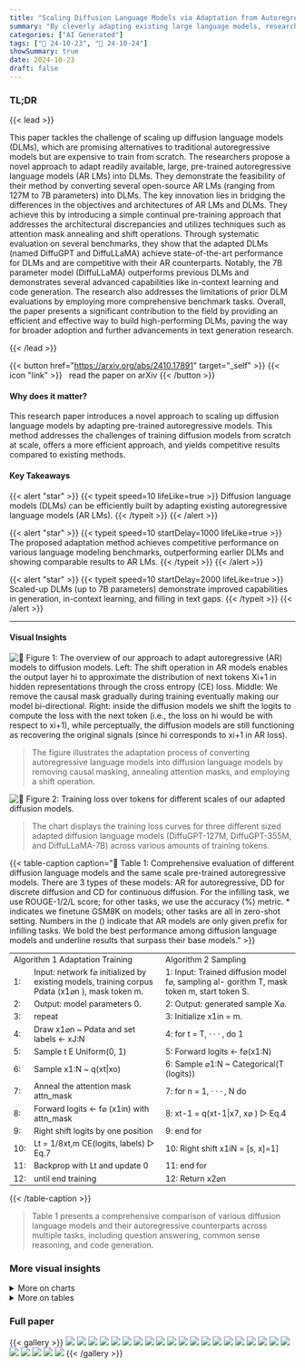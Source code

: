 ```yaml
---
title: "Scaling Diffusion Language Models via Adaptation from Autoregressive Models"
summary: "By cleverly adapting existing large language models, researchers create powerful text diffusion models, surpassing previous diffusion models in performance and opening new avenues for text generation."
categories: ["AI Generated"]
tags: ["🔖 24-10-23", "🤗 24-10-24"]
showSummary: true
date: 2024-10-23
draft: false
---
```


### TL;DR


{{< lead >}}

This paper tackles the challenge of scaling up diffusion language models (DLMs), which are promising alternatives to traditional autoregressive models but are expensive to train from scratch. The researchers propose a novel approach to adapt readily available, large, pre-trained autoregressive language models (AR LMs) into DLMs.  They demonstrate the feasibility of their method by converting several open-source AR LMs (ranging from 127M to 7B parameters) into DLMs.  The key innovation lies in bridging the differences in the objectives and architectures of AR LMs and DLMs.  They achieve this by introducing a simple continual pre-training approach that addresses the architectural discrepancies and utilizes techniques such as attention mask annealing and shift operations. Through systematic evaluation on several benchmarks, they show that the adapted DLMs (named DiffuGPT and DiffuLLaMA) achieve state-of-the-art performance for DLMs and are competitive with their AR counterparts. Notably, the 7B parameter model (DiffuLLaMA) outperforms previous DLMs and demonstrates several advanced capabilities like in-context learning and code generation. The research also addresses the limitations of prior DLM evaluations by employing more comprehensive benchmark tasks. Overall, the paper presents a significant contribution to the field by providing an efficient and effective way to build high-performing DLMs, paving the way for broader adoption and further advancements in text generation research.

{{< /lead >}}


{{< button href="https://arxiv.org/abs/2410.17891" target="_self" >}}
{{< icon "link" >}} &nbsp; read the paper on arXiv
{{< /button >}}

#### Why does it matter?
This research paper introduces a novel approach to scaling up diffusion language models by adapting pre-trained autoregressive models.  This method addresses the challenges of training diffusion models from scratch at scale, offers a more efficient approach, and yields competitive results compared to existing methods.
#### Key Takeaways

{{< alert "star" >}}
{{< typeit speed=10 lifeLike=true >}} Diffusion language models (DLMs) can be efficiently built by adapting existing autoregressive language models (AR LMs). {{< /typeit >}}
{{< /alert >}}

{{< alert "star" >}}
{{< typeit speed=10 startDelay=1000 lifeLike=true >}} The proposed adaptation method achieves competitive performance on various language modeling benchmarks, outperforming earlier DLMs and showing comparable results to AR LMs. {{< /typeit >}}
{{< /alert >}}

{{< alert "star" >}}
{{< typeit speed=10 startDelay=2000 lifeLike=true >}} Scaled-up DLMs (up to 7B parameters) demonstrate improved capabilities in generation, in-context learning, and filling in text gaps. {{< /typeit >}}
{{< /alert >}}

------
#### Visual Insights



![](figures/figures_3_0.png "🔼 Figure 1: The overview of our approach to adapt autoregressive (AR) models to diffusion models. Left: The shift operation in AR models enables the output layer hi to approximate the distribution of next tokens Xi+1 in hidden representations through the cross entropy (CE) loss. Middle: We remove the causal mask gradually during training eventually making our model bi-directional. Right: inside the diffusion models we shift the logits to compute the loss with the next token (i.e., the loss on hi would be with respect to xi+1), while perceptually, the diffusion models are still functioning as recovering the original signals (since hi corresponds to xi+1 in AR loss).")

> The figure illustrates the adaptation process of converting autoregressive language models into diffusion language models by removing causal masking, annealing attention masks, and employing a shift operation.





![](charts/charts_6_0.png "🔼 Figure 2: Training loss over tokens for different scales of our adapted diffusion models.")

> The chart displays the training loss curves for three different sized adapted diffusion language models (DiffuGPT-127M, DiffuGPT-355M, and DiffuLLaMA-7B) across various amounts of training tokens.





{{< table-caption caption="🔽 Table 1: Comprehensive evaluation of different diffusion language models and the same scale pre-trained autoregressive models. There are 3 types of these models: AR for autoregressive, DD for discrete diffusion and CD for continuous diffusion. For the infilling task, we use ROUGE-1/2/L score; for other tasks, we use the accuracy (%) metric. * indicates we finetune GSM8K on models; other tasks are all in zero-shot setting. Numbers in the () indicate that AR models are only given prefix for infilling tasks. We bold the best performance among diffusion language models and underline results that surpass their base models." >}}
<table id='2' style='font-size:14px'><tr><td colspan="2">Algorithm 1 Adaptation Training</td><td>Algorithm 2 Sampling</td></tr><tr><td>1:</td><td>Input: network f⌀ initialized by existing models, training corpus Pdata (x1⌀n ), mask token m.</td><td>1: Input: Trained diffusion model f⌀, sampling al- gorithm T, mask token m, start token S.</td></tr><tr><td>2:</td><td>Output: model parameters 0.</td><td>2: Output: generated sample X⌀.</td></tr><tr><td>3:</td><td>repeat</td><td>3: Initialize x1in = m.</td></tr><tr><td>4:</td><td>Draw x1⌀n ~ Pdata and set labels ← xJ:N</td><td>4: for t = T, · · · , do 1</td></tr><tr><td>5:</td><td>Sample t E Uniform(0, 1)</td><td>5: Forward logits ← f⌀(x1:N)</td></tr><tr><td>6:</td><td>Sample x1:N ~ q(xt|xo)</td><td>6: Sample ⌀1:N ~ Categorical(T (logits))</td></tr><tr><td>7:</td><td>Anneal the attention mask attn_mask</td><td>7: for n = 1, · · · , N do</td></tr><tr><td>8:</td><td>Forward logits ← f⌀ (x1in) with attn_mask</td><td>8: xt-1 = q(xt-1|x7, x⌀ ) ▷ Eq.4</td></tr><tr><td>9:</td><td>Right shift logits by one position</td><td>9: end for</td></tr><tr><td>10:</td><td>Lt = 1/8xt,m CE(logits, labels) ▷ Eq.7</td><td>10: Right shift x1iN = [s, x]=1]</td></tr><tr><td>11:</td><td>Backprop with Lt and update 0</td><td>11: end for</td></tr><tr><td>12:</td><td>until end training</td><td>12: Return x2⌀n</td></tr></table>{{< /table-caption >}}

> Table 1 presents a comprehensive comparison of various diffusion language models and their autoregressive counterparts across multiple tasks, including question answering, common sense reasoning, and code generation.



### More visual insights



<details>
<summary>More on charts
</summary>


![](charts/charts_8_0.png "🔼 Figure 3: Quality evaluation for unconditional generation, with perplexity measured by GPT2 large and distinct 2-gram diversity.")

> The chart displays the relationship between decoding steps, generative perplexity, and distinct 2-gram diversity for various diffusion models, comparing their performance in unconditional text generation.


![](charts/charts_9_0.png "🔼 Figure 4: Single batch decoding speed (seconds) for different models using flash-attention 2.")

> The chart compares the single batch decoding time of LLaMA2 and DiffuLLaMA models with different diffusion timesteps (T) across various generation lengths, using flash-attention 2.


![](charts/charts_22_0.png "🔼 Figure 3: Quality evaluation for unconditional generation, with perplexity measured by GPT2 large and distinct 2-gram diversity.")

> The chart displays the perplexity and distinct 2-gram diversity of text generated by various diffusion models with different numbers of decoding steps.


![](charts/charts_22_1.png "🔼 Figure 6: Finetune GSM8K data with discrete diffusion objectives, using a base model of either GPT2-S/M or DiffuGPT-S/M. DiffuGPT converges faster and attains a lower loss.")

> The chart displays the training loss curves for GPT2 and DiffuGPT models during finetuning on the GSM8K dataset, showcasing DiffuGPT's faster convergence and lower loss.


</details>



<details>
<summary>More on tables
</summary>


{{< table-caption caption="🔽 Table 1: Comprehensive evaluation of different diffusion language models and the same scale pre-trained autoregressive models. There are 3 types of these models: AR for autoregressive, DD for discrete diffusion and CD for continuous diffusion. For the infilling task, we use ROUGE-1/2/L score; for other tasks, we use the accuracy (%) metric. * indicates we finetune GSM8K on models; other tasks are all in zero-shot setting. Numbers in the () indicate that AR models are only given prefix for infilling tasks. We bold the best performance among diffusion language models and underline results that surpass their base models." >}}
<table id='1' style='font-size:14px'><tr><td>Model</td><td>Size</td><td>Type</td><td>QA TriQA</td><td>Word Lamb.</td><td>HSwag</td><td>CommonSense Wino.</td><td>SIQA</td><td>Reasoning PIQA</td><td>Math GSM8K*</td><td>Infilling ROCStories</td><td>Code</td></tr><tr><td>GPT2-S</td><td>127M</td><td>AR</td><td>4.0</td><td>25.9</td><td>29.9</td><td>48.5</td><td>35.7</td><td>62.1</td><td>44.8</td><td>(7.8/0.8/7.4)</td><td>(1.6)</td></tr><tr><td>SEDD-S</td><td>170M</td><td>DD</td><td>1.5</td><td>12.4</td><td>30.2</td><td>50.1</td><td>34.4</td><td>55.6</td><td>45.3</td><td>11.9/0.7/10.9</td><td>0.7</td></tr><tr><td>DiffuGPT-S</td><td>127M</td><td>DD</td><td>2.0</td><td>45.0</td><td>33.4</td><td>50.8</td><td>37.0</td><td>57.7</td><td>50.2</td><td>13.7/1.4/12.6</td><td>0.3</td></tr><tr><td>GPT2-M</td><td>355M</td><td>AR</td><td>6.7</td><td>37.7</td><td>38.3</td><td>50.7</td><td>37.7</td><td>67.4</td><td>45.6</td><td>(8.6/0.9/8.2)</td><td>(2.6)</td></tr><tr><td>SEDD-M</td><td>424M</td><td>DD</td><td>1.8</td><td>23.1</td><td>31.5</td><td>49.0</td><td>35.4</td><td>56.1</td><td>53.5</td><td>13.1/1.4/12.2</td><td>0.5</td></tr><tr><td>DiffuGPT-M</td><td>355M</td><td>DD</td><td>3.8</td><td>60.5</td><td>37.2</td><td>52.6</td><td>39.0</td><td>59.6</td><td>61.8</td><td>18.7/2.7/17.0</td><td>2.9</td></tr><tr><td>Plaid1B</td><td>1.3B</td><td>CD</td><td>1.2</td><td>8.6</td><td>39.3</td><td>51.3</td><td>32.3</td><td>54.5</td><td>32.6</td><td>12.1/1.1/11.2</td><td>0.1</td></tr><tr><td>LLaMA2</td><td>7B</td><td>AR</td><td>45.4</td><td>68.8</td><td>74.9</td><td>67.1</td><td>44.8</td><td>78.3</td><td>58.6</td><td>(11.6/2.1/10.5)</td><td>(1.7)</td></tr><tr><td>DiffuLLaMA</td><td>7B</td><td>DD</td><td>18.5</td><td>70.9</td><td>58.7</td><td>56.4</td><td>43.2</td><td>63.3</td><td>63.1</td><td>23.3/5.5/21.2</td><td>15.5</td></tr></table>{{< /table-caption >}}

> Table 1 comprehensively evaluates various diffusion language models and their autoregressive counterparts across several tasks, including question answering, common sense reasoning, math problem solving, and text infilling, highlighting the performance differences between model types and scales.


{{< table-caption caption="🔽 Table 1: Comprehensive evaluation of different diffusion language models and the same scale pre-trained autoregressive models. There are 3 types of these models: AR for autoregressive, DD for discrete diffusion and CD for continuous diffusion. For the infilling task, we use ROUGE-1/2/L score; for other tasks, we use the accuracy (%) metric. * indicates we finetune GSM8K on models; other tasks are all in zero-shot setting. Numbers in the () indicate that AR models are only given prefix for infilling tasks. We bold the best performance among diffusion language models and underline results that surpass their base models." >}}
<table id='9' style='font-size:16px'><tr><td>Models</td><td>MAWPS</td><td>SATMath</td><td>TriviaQA</td></tr><tr><td>LLaMA2</td><td>63.5</td><td>24.5</td><td>45.4</td></tr><tr><td>DiffuLLaMA-ZS</td><td>9.7</td><td><1</td><td>18.5</td></tr><tr><td>DiffuLLaMA-FS</td><td>31.3</td><td>23.6</td><td>20.9</td></tr><tr><td>DiffuLLaMA-SC</td><td>33.1</td><td>27.7</td><td>26.0</td></tr><tr><td>DiffuLLaMA-@k</td><td>40.8</td><td>57.7</td><td>34.1</td></tr><tr><td>DiffuLLaMA-CoT</td><td>28.7</td><td>9.5</td><td>-</td></tr></table>{{< /table-caption >}}

> Table 1 presents a comprehensive evaluation comparing various diffusion language models and their autoregressive counterparts across multiple tasks, including question answering, commonsense reasoning, and infilling.


{{< table-caption caption="🔽 Table 1: Comprehensive evaluation of different diffusion language models and the same scale pre-trained autoregressive models. There are 3 types of these models: AR for autoregressive, DD for discrete diffusion and CD for continuous diffusion. For the infilling task, we use ROUGE-1/2/L score; for other tasks, we use the accuracy (%) metric. * indicates we finetune GSM8K on models; other tasks are all in zero-shot setting. Numbers in the () indicate that AR models are only given prefix for infilling tasks. We bold the best performance among diffusion language models and underline results that surpass their base models." >}}
<table id='4' style='font-size:16px'><tr><td></td><td></td><td>GPT2-S GPT2-M</td></tr><tr><td></td><td>44.8</td><td>45.6</td></tr><tr><td></td><td>19.2</td><td>20.2</td></tr><tr><td></td><td>33.5</td><td>34.5</td></tr><tr><td></td><td>43.3</td><td>47.2</td></tr><tr><td></td><td>45.4</td><td>49.7</td></tr></table>{{< /table-caption >}}

> Table 1 presents a comprehensive comparison of various diffusion language models against their autoregressive counterparts across multiple tasks, highlighting the performance differences and the impact of model scaling.


{{< table-caption caption="🔽 Table 1: Comprehensive evaluation of different diffusion language models and the same scale pre-trained autoregressive models. There are 3 types of these models: AR for autoregressive, DD for discrete diffusion and CD for continuous diffusion. For the infilling task, we use ROUGE-1/2/L score; for other tasks, we use the accuracy (%) metric. * indicates we finetune GSM8K on models; other tasks are all in zero-shot setting. Numbers in the () indicate that AR models are only given prefix for infilling tasks. We bold the best performance among diffusion language models and underline results that surpass their base models." >}}
<table id='11' style='font-size:16px'><tr><td>Models</td><td>Training steps</td><td>Global batch size</td><td>Context length</td></tr><tr><td>SEDD (Lou et al., 2024)</td><td>400k</td><td>512</td><td>1024</td></tr><tr><td>MD4 (Shi et al., 2024)</td><td>1000k</td><td>512</td><td>1024</td></tr><tr><td>DiffuGPT-S</td><td>1000k</td><td>256</td><td>512</td></tr><tr><td>DiffuGPT-M</td><td>160k</td><td>1280</td><td>1024</td></tr></table>{{< /table-caption >}}

> Table 1 presents a comprehensive comparison of various diffusion language models and their autoregressive counterparts across multiple benchmark tasks, including question answering, commonsense reasoning, and infilling, highlighting the performance differences and advancements of the proposed models.


{{< table-caption caption="🔽 Table 1: Comprehensive evaluation of different diffusion language models and the same scale pre-trained autoregressive models. There are 3 types of these models: AR for autoregressive, DD for discrete diffusion and CD for continuous diffusion. For the infilling task, we use ROUGE-1/2/L score; for other tasks, we use the accuracy (%) metric. * indicates we finetune GSM8K on models; other tasks are all in zero-shot setting. Numbers in the () indicate that AR models are only given prefix for infilling tasks. We bold the best performance among diffusion language models and underline results that surpass their base models." >}}
<table id='9' style='font-size:20px'><tr><td>Length</td><td>Attention</td><td>DiffuLLaMA (sec)</td><td>LLaMA (sec)</td></tr><tr><td>512</td><td>flash-attention 2</td><td>12.5</td><td>9.2</td></tr><tr><td>1024</td><td>SDPA</td><td>13.2</td><td>16.3</td></tr><tr><td>1024</td><td>flash-attention 2</td><td>13.3</td><td>17.5</td></tr><tr><td>1024</td><td>vanilla</td><td>16.2</td><td>17.2</td></tr><tr><td>2048</td><td>SDPA</td><td>28.5</td><td>29.5</td></tr><tr><td>2048</td><td>flash-attention 2</td><td>23.5</td><td>35.7</td></tr><tr><td>2048</td><td>vanilla</td><td>38.1</td><td>32.8</td></tr></table>{{< /table-caption >}}

> Table 1 comprehensively compares the performance of different diffusion language models against autoregressive models of the same scale across various tasks, including question answering, commonsense reasoning, and infilling.


</details>


### Full paper

{{< gallery >}}
<img src="paper_images/1.png" class="grid-w50 md:grid-w33 xl:grid-w25" />
<img src="paper_images/2.png" class="grid-w50 md:grid-w33 xl:grid-w25" />
<img src="paper_images/3.png" class="grid-w50 md:grid-w33 xl:grid-w25" />
<img src="paper_images/4.png" class="grid-w50 md:grid-w33 xl:grid-w25" />
<img src="paper_images/5.png" class="grid-w50 md:grid-w33 xl:grid-w25" />
<img src="paper_images/6.png" class="grid-w50 md:grid-w33 xl:grid-w25" />
<img src="paper_images/7.png" class="grid-w50 md:grid-w33 xl:grid-w25" />
<img src="paper_images/8.png" class="grid-w50 md:grid-w33 xl:grid-w25" />
<img src="paper_images/9.png" class="grid-w50 md:grid-w33 xl:grid-w25" />
<img src="paper_images/10.png" class="grid-w50 md:grid-w33 xl:grid-w25" />
<img src="paper_images/11.png" class="grid-w50 md:grid-w33 xl:grid-w25" />
<img src="paper_images/12.png" class="grid-w50 md:grid-w33 xl:grid-w25" />
<img src="paper_images/13.png" class="grid-w50 md:grid-w33 xl:grid-w25" />
<img src="paper_images/14.png" class="grid-w50 md:grid-w33 xl:grid-w25" />
<img src="paper_images/15.png" class="grid-w50 md:grid-w33 xl:grid-w25" />
<img src="paper_images/16.png" class="grid-w50 md:grid-w33 xl:grid-w25" />
<img src="paper_images/17.png" class="grid-w50 md:grid-w33 xl:grid-w25" />
<img src="paper_images/18.png" class="grid-w50 md:grid-w33 xl:grid-w25" />
<img src="paper_images/19.png" class="grid-w50 md:grid-w33 xl:grid-w25" />
<img src="paper_images/20.png" class="grid-w50 md:grid-w33 xl:grid-w25" />
<img src="paper_images/21.png" class="grid-w50 md:grid-w33 xl:grid-w25" />
<img src="paper_images/22.png" class="grid-w50 md:grid-w33 xl:grid-w25" />
<img src="paper_images/23.png" class="grid-w50 md:grid-w33 xl:grid-w25" />
<img src="paper_images/24.png" class="grid-w50 md:grid-w33 xl:grid-w25" />
<img src="paper_images/25.png" class="grid-w50 md:grid-w33 xl:grid-w25" />
{{< /gallery >}}